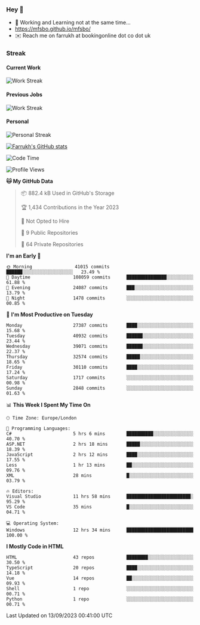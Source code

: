 ### Hey 👋

- 🏃 Working and Learning not at the same time...
- https://mfsbo.github.io/mfsbo/
- ✉️ Reach me on farrukh at bookingonline dot co dot uk

### Streak
#### Current Work
![Work Streak](https://streak-stats.demolab.com/?user=mfsbo)
#### Previous Jobs
![Work Streak](https://streak-stats.demolab.com/?user=farrukhcw)
#### Personal
![Personal Streak](https://streak-stats.demolab.com/?user=farrukhsubhani)

[![Farrukh's GitHub stats](https://github-readme-stats.vercel.app/api?username=mfsbo&hide=stars&count_private=true)](https://github.com/mfsbo/)

<!--START_SECTION:waka-->
![Code Time](http://img.shields.io/badge/Code%20Time-428%20hrs%2048%20mins-blue)

![Profile Views](http://img.shields.io/badge/Profile%20Views-23-blue)

**🐱 My GitHub Data** 

> 📦 882.4 kB Used in GitHub's Storage 
 > 
> 🏆 1,434 Contributions in the Year 2023
 > 
> 🚫 Not Opted to Hire
 > 
> 📜 9 Public Repositories 
 > 
> 🔑 64 Private Repositories 
 > 
**I'm an Early 🐤** 

```text
🌞 Morning                41015 commits       ██████░░░░░░░░░░░░░░░░░░░   23.49 % 
🌆 Daytime                108059 commits      ███████████████░░░░░░░░░░   61.88 % 
🌃 Evening                24087 commits       ███░░░░░░░░░░░░░░░░░░░░░░   13.79 % 
🌙 Night                  1478 commits        ░░░░░░░░░░░░░░░░░░░░░░░░░   00.85 % 
```
📅 **I'm Most Productive on Tuesday** 

```text
Monday                   27387 commits       ████░░░░░░░░░░░░░░░░░░░░░   15.68 % 
Tuesday                  40932 commits       ██████░░░░░░░░░░░░░░░░░░░   23.44 % 
Wednesday                39071 commits       ██████░░░░░░░░░░░░░░░░░░░   22.37 % 
Thursday                 32574 commits       █████░░░░░░░░░░░░░░░░░░░░   18.65 % 
Friday                   30110 commits       ████░░░░░░░░░░░░░░░░░░░░░   17.24 % 
Saturday                 1717 commits        ░░░░░░░░░░░░░░░░░░░░░░░░░   00.98 % 
Sunday                   2848 commits        ░░░░░░░░░░░░░░░░░░░░░░░░░   01.63 % 
```


📊 **This Week I Spent My Time On** 

```text
🕑︎ Time Zone: Europe/London

💬 Programming Languages: 
C#                       5 hrs 6 mins        ██████████░░░░░░░░░░░░░░░   40.70 % 
ASP.NET                  2 hrs 18 mins       █████░░░░░░░░░░░░░░░░░░░░   18.39 % 
JavaScript               2 hrs 12 mins       ████░░░░░░░░░░░░░░░░░░░░░   17.55 % 
Less                     1 hr 13 mins        ██░░░░░░░░░░░░░░░░░░░░░░░   09.76 % 
XML                      28 mins             █░░░░░░░░░░░░░░░░░░░░░░░░   03.79 % 

🔥 Editors: 
Visual Studio            11 hrs 58 mins      ████████████████████████░   95.29 % 
VS Code                  35 mins             █░░░░░░░░░░░░░░░░░░░░░░░░   04.71 % 

💻 Operating System: 
Windows                  12 hrs 34 mins      █████████████████████████   100.00 % 
```

**I Mostly Code in HTML** 

```text
HTML                     43 repos            ████████░░░░░░░░░░░░░░░░░   30.50 % 
TypeScript               20 repos            ████░░░░░░░░░░░░░░░░░░░░░   14.18 % 
Vue                      14 repos            ██░░░░░░░░░░░░░░░░░░░░░░░   09.93 % 
Shell                    1 repo              ░░░░░░░░░░░░░░░░░░░░░░░░░   00.71 % 
Python                   1 repo              ░░░░░░░░░░░░░░░░░░░░░░░░░   00.71 % 
```




 Last Updated on 13/09/2023 00:41:00 UTC
<!--END_SECTION:waka-->
<!--
**mfsbo/mfsbo** is a ✨ _special_ ✨ repository because its `README.md` (this file) appears on your GitHub profile.

Here are some ideas to get you started:

- 🔭 I’m currently working on ...
- 🌱 I’m currently learning ...
- 👯 I’m looking to collaborate on ...
- 🤔 I’m looking for help with ...
- 💬 Ask me about ...
- 📫 How to reach me: ...
- 😄 Pronouns: ...
- ⚡ Fun fact: ...
-->
